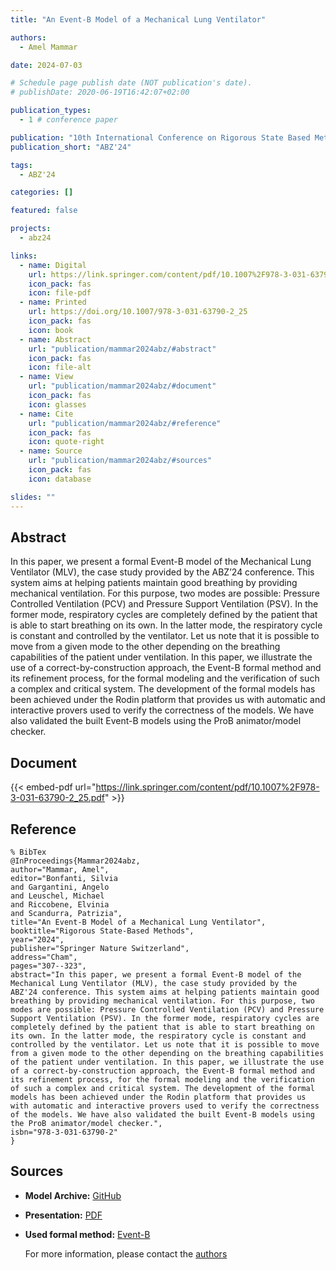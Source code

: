 ```yaml
---
title: "An Event-B Model of a Mechanical Lung Ventilator"

authors:
  - Amel Mammar

date: 2024-07-03

# Schedule page publish date (NOT publication's date).
# publishDate: 2020-06-19T16:42:07+02:00

publication_types:
  - 1 # conference paper

publication: "10th International Conference on Rigorous State Based Methods (ABZ'24)"
publication_short: "ABZ'24"

tags:
  - ABZ'24

categories: []

featured: false

projects:
  - abz24

links:
  - name: Digital
    url: https://link.springer.com/content/pdf/10.1007%2F978-3-031-63790-2_25.pdf
    icon_pack: fas
    icon: file-pdf
  - name: Printed
    url: https://doi.org/10.1007/978-3-031-63790-2_25
    icon_pack: fas
    icon: book
  - name: Abstract
    url: "publication/mammar2024abz/#abstract"
    icon_pack: fas
    icon: file-alt
  - name: View
    url: "publication/mammar2024abz/#document"
    icon_pack: fas
    icon: glasses
  - name: Cite
    url: "publication/mammar2024abz/#reference"
    icon_pack: fas
    icon: quote-right
  - name: Source
    url: "publication/mammar2024abz/#sources"
    icon_pack: fas
    icon: database

slides: ""
---
```


## Abstract

In this paper, we present a formal Event-B model of the Mechanical Lung Ventilator (MLV), the case study provided by the ABZ’24 conference. This system aims at helping patients maintain good breathing by providing mechanical ventilation. For this purpose, two modes are possible: Pressure Controlled Ventilation (PCV) and Pressure Support Ventilation (PSV). In the former mode, respiratory cycles are completely defined by the patient that is able to start breathing on its own. In the latter mode, the respiratory cycle is constant and controlled by the ventilator. Let us note that it is possible to move from a given mode to the other depending on the breathing capabilities of the patient under ventilation. In this paper, we illustrate the use of a correct-by-construction approach, the Event-B formal method and its refinement process, for the formal modeling and the verification of such a complex and critical system. The development of the formal models has been achieved under the Rodin platform that provides us with automatic and interactive provers used to verify the correctness of the models. We have also validated the built Event-B models using the ProB animator/model checker.

## Document

{{< embed-pdf url="https://link.springer.com/content/pdf/10.1007%2F978-3-031-63790-2_25.pdf" >}}

## Reference

```
% BibTex
@InProceedings{Mammar2024abz,
author="Mammar, Amel",
editor="Bonfanti, Silvia
and Gargantini, Angelo
and Leuschel, Michael
and Riccobene, Elvinia
and Scandurra, Patrizia",
title="An Event-B Model of a Mechanical Lung Ventilator",
booktitle="Rigorous State-Based Methods",
year="2024",
publisher="Springer Nature Switzerland",
address="Cham",
pages="307--323",
abstract="In this paper, we present a formal Event-B model of the Mechanical Lung Ventilator (MLV), the case study provided by the ABZ'24 conference. This system aims at helping patients maintain good breathing by providing mechanical ventilation. For this purpose, two modes are possible: Pressure Controlled Ventilation (PCV) and Pressure Support Ventilation (PSV). In the former mode, respiratory cycles are completely defined by the patient that is able to start breathing on its own. In the latter mode, the respiratory cycle is constant and controlled by the ventilator. Let us note that it is possible to move from a given mode to the other depending on the breathing capabilities of the patient under ventilation. In this paper, we illustrate the use of a correct-by-construction approach, the Event-B formal method and its refinement process, for the formal modeling and the verification of such a complex and critical system. The development of the formal models has been achieved under the Rodin platform that provides us with automatic and interactive provers used to verify the correctness of the models. We have also validated the built Event-B models using the ProB animator/model checker.",
isbn="978-3-031-63790-2"
}
```

## Sources

- **Model Archive:**
  [GitHub](https://github.com/AmelMammar/MechanicalLungVentilator)
- **Presentation:**
  [PDF](/data/abz24/mammar2024abz.pdf)
- **Used formal method:**
  [Event-B](/method/event-b)

  For more information, please contact the <a href ="mailto:amel.mammar@telecom-sudparis.eu">authors</a>
